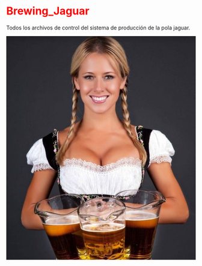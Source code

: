<style>
  h1 {
  color: red;
  }
</style>
<h1> Brewing_Jaguar</h1>
Todos los archivos de control del sistema de producción de la pola jaguar.

![Schematic_Hydroponic](beer_1.jpg) 
